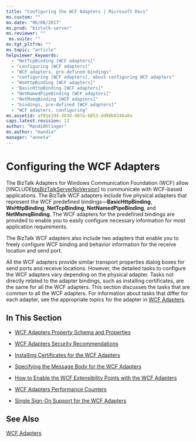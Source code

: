 ```yaml
---
title: "Configuring the WCF Adapters | Microsoft Docs"
ms.custom: ""
ms.date: "06/08/2017"
ms.prod: "biztalk-server"
ms.reviewer: ""
 ms.suite: ""
ms.tgt_pltfrm: ""
ms.topic: "article"
helpviewer_keywords: 
  - "NetTcpBinding [WCF adapters]"
  - "configuring [WCF adapters]"
  - "WCF adapters, pre-defined bindings"
  - "configuring [WCF adapters], about configuring WCF adapters"
  - "WsHttpBinding [WCF adapters]"
  - "BasicHttpBinding [WCF adapters]"
  - "NetNamedPipeBinding [WCF adapters]"
  - "NetMsmqBinding [WCF adapters]"
  - "bindings, pre-defined [WCF adapters]"
  - "WCF adapters, configuring"
ms.assetid: af01e2d4-303d-407a-b853-dd90b0246a8a
caps.latest.revision: 13
author: "MandiOhlinger"
ms.author: "mandia"
manager: "anneta"
---
```

# Configuring the WCF Adapters
The BizTalk Adapters for Windows Communication Foundation (WCF) allow  [!INCLUDE[btsBizTalkServerNoVersion](../includes/btsbiztalkservernoversion-md.md)] to communicate with WCF-based applications. The BizTalk WCF adapters include five physical adapters that represent the WCF predefined bindings—**BasicHttpBinding**, **WsHttpBinding**, **NetTcpBinding**, **NetNamedPipeBinding**, and **NetMsmqBinding**. The WCF adapters for the predefined bindings are provided to enable you to easily configure necessary information for most application requirements.  
  
 The BizTalk WCF adapters also include two adapters that enable you to freely configure WCF binding and behavior information for the receive location and send port.  
  
 All the WCF adapters provide similar transport properties dialog boxes for send ports and receive locations. However, the detailed tasks to configure the WCF adapters vary depending on the physical adapter. Tasks not directly related to the adapter bindings, such as installing certificates, are the same for all the WCF adapters. This section discusses the tasks that are common to all the WCF adapters. For information about tasks that differ for each adapter, see the appropriate topics for the adapter in [WCF Adapters](../core/wcf-adapters.md).  
  
## In This Section  
  
-   [WCF Adapters Property Schema and Properties](../core/wcf-adapters-property-schema-and-properties.md)  
  
-   [WCF Adapters Security Recommendations](../core/wcf-adapters-security-recommendations.md)  
  
-   [Installing Certificates for the WCF Adapters](../core/installing-certificates-for-the-wcf-adapters.md)  
  
-   [Specifying the Message Body for the WCF Adapters](../core/specifying-the-message-body-for-the-wcf-adapters.md)  
  
-   [How to Enable the WCF Extensibility Points with the WCF Adapters](../core/how-to-enable-the-wcf-extensibility-points-with-the-wcf-adapters.md)  
  
-   [WCF Adapters Performance Counters](../core/wcf-adapters-performance-counters.md)  
  
-   [Single Sign-On Support for the WCF Adapters](../core/single-sign-on-support-for-the-wcf-adapters.md)  
  
## See Also  
 [WCF Adapters](../core/wcf-adapters.md)